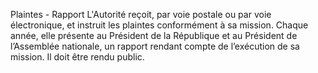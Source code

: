 Plaintes - Rapport
L'Autorité reçoit, par voie postale ou par voie électronique, et instruit les plaintes conformément à sa mission.
Chaque année, elle présente au Président de la République et au Président de l’Assemblée nationale, un rapport rendant compte de l’exécution de sa mission.
Il doit être rendu public.